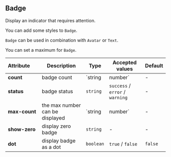 ## Badge

Display an indicator that requires attention.

<ex-code name="ex-badge-default">

You can add some styles to <code>Badge</code>.

</ex-code>

<ex-code name="ex-badge-combination">

<code>Badge</code> can be used in combination with <code>Avatar</code> or <code>Text</code>.

</ex-code>

<ex-code name="ex-badge-limit">

You can set a maximum for <code>Badge</code>.

</ex-code>

<ex-footer edit-link="https://github.com/zeit-ui/vue/edit/master/docs/en-us/components/badge.md">

| Attribute&nbsp;&nbsp;&nbsp;&nbsp;&nbsp; | Description | Type | Accepted values | Default
| ------------- | ------- | ----- |  ------------- | --- |
| **count** | badge count | `string | number` | - | - |
| **status** | badge status | `string` | `success` / `error` / `warning` | - |
| **max-count** | the max number can be displayed | `string | number` | - | - |
| **show-zero** | display zero badge | `string` | - | - |
| **dot** | display badge as a dot | `boolean` | `true` / `false` | `false` |

</ex-footer>
